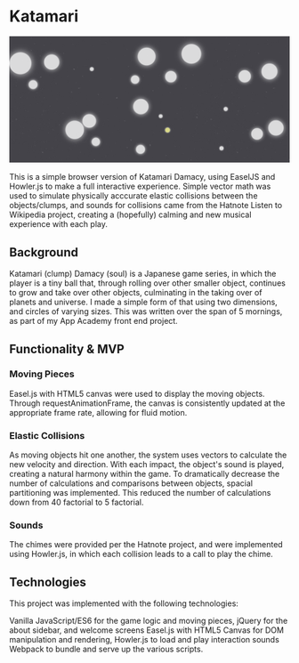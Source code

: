 # Katamari

![main screen](assets/image/screenshot.png)

This is a simple browser version of Katamari Damacy, using EaselJS and Howler.js to make a full interactive experience. Simple vector math was used to simulate physically acccurate elastic collisions between the objects/clumps, and sounds for collisions came from the Hatnote Listen to Wikipedia project, creating a (hopefully) calming and new musical experience with each play.

## Background

Katamari (clump) Damacy (soul) is a Japanese game series, in which the player is a tiny ball that, through rolling over other smaller object, continues to grow and take over other objects, culminating in the taking over of planets and universe. I made a simple form of that using two dimensions, and circles of varying sizes. This was written over the span of 5 mornings, as part of my App Academy front end project.

## Functionality & MVP

### Moving Pieces

Easel.js with HTML5 canvas were used to display the moving objects. Through requestAnimationFrame, the canvas is consistently updated at the appropriate frame rate, allowing for fluid motion.

### Elastic Collisions

As moving objects hit one another, the system uses vectors to calculate the new velocity and direction. With each impact, the object's sound is played, creating a natural harmony within the game. To dramatically decrease the number of calculations and comparisons between objects, spacial partitioning was implemented. This reduced the number of calculations down from 40 factorial to 5 factorial.

### Sounds

The chimes were provided per the Hatnote project, and were implemented using Howler.js, in which each collision leads to a call to play the chime.

## Technologies

This project was implemented with the following technologies:

Vanilla JavaScript/ES6 for the game logic and moving pieces,
jQuery for the about sidebar, and welcome screens
Easel.js with HTML5 Canvas for DOM manipulation and rendering,
Howler.js to load and play interaction sounds
Webpack to bundle and serve up the various scripts.

